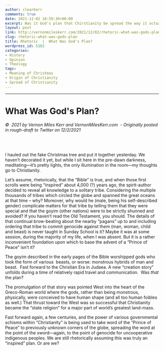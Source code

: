 ```yaml
---
author: clearkerr
comments: true
date: 2021-12-02 18:59:36+00:00
excerpt: Was it God's plan that Chirstianity be spread the way it actually was?
layout: post
link: http://vernonmileskerr.com/2021/12/02/rhetoric-what-was-gods-plan/
slug: rhetoric-what-was-gods-plan
title: Rhetoric  |  What Was God's Plan?
wordpress_id: 5182
categories:
- History
- Opinion
- Theology
tags:
- Meaning of Christmas
- Origin of Christianity
- Spread of Christianity
---
```


* * *




# What Was God's Plan?




###### ©  2021 by Vernon Miles Kerr and VernonMilesKerr.com  - Originally posted in rough-draft to Twitter on 12/2/2021




 






I hauled out the fake Christmas tree and put it together yesterday. We haven’t decorated it yet, but while I sit here in the pre-dawn darkness, meditating—it’s pretty lights, the only illumination in the room—my thoughts go to Christianity.







Let’s assume, rhetorically, that the “Bible” is true, and when those first scrolls were being “inspired” about 4,000 (?) years ago, the spirit-author decided to reveal all knowledge to a solitary tribe. Considering the multiple thousands of tribes which circled the globe and spanned the great oceans at that time – why? Moreover, why would he (male, being his self-described gender) complicate matters for that tribe by telling them that they were special and that the goyim (other nations) were to be strictly shunned and avoided? If you haven’t read the Old Testament, you should. The details of that continual brow-beating about the nearby “pagans” up to and including ordering that tribe to commit genocide against them (man, woman, child and beast) is never taught in Sunday School is it? Maybe it was at some session, during the majority of my life, when I was absent. But it is a rather inconvenient foundation upon which to base the advent of a “Prince of Peace” isn’t it?







The goyim described in the early pages of the Bible worshipped gods who took the form of various  beasts, or worse: monstrous hybrids of man and beast.  Fast forward to the Christian Era in Judaea. A new “creation story” unfolds during a time of relatively rapid travel and communication.  Was _that_ the plan?  







The promulgation of that story was pointed West into the heart of the Greco-Roman world where the gods, rather than being monstrous, physically, were conceived to have human shape (and all too human foibles as well.) That thrust toward the West was so successful that Christianity became the “state religion” for a major part of world’s greatest land-mass. 







Fast forward again, a few centuries, and the power of various governmental schisms within “Christianity” is being used to take word of the “Prince of Peace” to previously unknown corners of the globe, spreading the word at the point of the sword—again, to the point of genocide for uncooperative indigenous peoples. We are still rhetorically assuming this was truly an “inspired” plan. Or are we?



